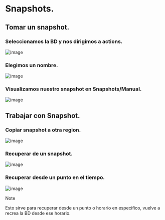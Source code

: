 # Snapshots.
## Tomar un snapshot.
### Seleccionamos la BD y nos dirigimos a actions.
![image](https://github.com/user-attachments/assets/3f4b56ca-1268-4ce3-b9a4-f7c7f4725e72)

### Elegimos un nombre.
![image](https://github.com/user-attachments/assets/f9c93195-02e9-41f4-add2-b3df14256737)

### Visualizamos nuestro snapshot en Snapshots/Manual.
![image](https://github.com/user-attachments/assets/1d333304-ca0c-4d98-bc4d-42da234742b9)

## Trabajar con Snapshot.
### Copiar snapshot a otra region.
![image](https://github.com/user-attachments/assets/143c863a-0c3a-4aee-92e6-a59feed9ccbc)

### Recuperar de un snapshot.
![image](https://github.com/user-attachments/assets/88bcd02a-3f25-43e4-b444-136619391c1c)

### Recuperar desde un punto en el tiempo.
![image](https://github.com/user-attachments/assets/3287484c-8e8b-4167-9a95-83108c424492)

> [!NOTE]
> Esto sirve para recuperar desde un punto o horario en especifico, vuelve a recrea la BD desde ese horario.
